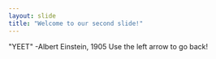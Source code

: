```yaml
---
layout: slide
title: "Welcome to our second slide!"
---
```

"YEET" -Albert Einstein, 1905 
Use the left arrow to go back!
